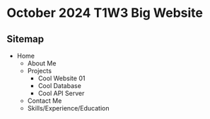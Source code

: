 # October 2024 T1W3 Big Website

## Sitemap

- Home
    - About Me
    - Projects
        - Cool Website 01
        - Cool Database
        - Cool API Server
    - Contact Me
    - Skills/Experience/Education
